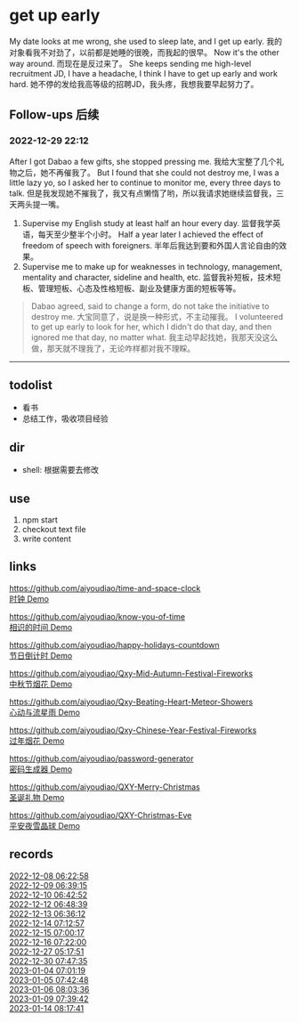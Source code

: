 # get up early
My date looks at me wrong, she used to sleep late, and I get up early. 我的对象看我不对劲了，以前都是她睡的很晚，而我起的很早。 Now it's the other way around.  而现在是反过来了。 She keeps sending me high-level recruitment JD, I have a headache, I think I have to get up early and work hard. 她不停的发给我高等级的招聘JD，我头疼，我想我要早起努力了。

## Follow-ups 后续

### 2022-12-29 22:12

After I got Dabao a few gifts, she stopped pressing me. 我给大宝整了几个礼物之后，她不再催我了。 But I found that she could not destroy me, I was a little lazy yo, so I asked her to continue to monitor me, every three days to talk.
 但是我发现她不摧我了，我又有点懒惰了哟，所以我请求她继续监督我，三天两头提一嘴。
1. Supervise my English study at least half an hour every day. 监督我学英语，每天至少整半个小时。 Half a year later I achieved the effect of freedom of speech with foreigners. 半年后我达到要和外国人言论自由的效果。
2. Supervise me to make up for weaknesses in technology, management, mentality and character, sideline and health, etc. 监督我补短板，技术短板、管理短板、心态及性格短板、副业及健康方面的短板等等。

> Dabao agreed, said to change a form, do not take the initiative to destroy me. 大宝同意了，说是换一种形式，不主动摧我。 I volunteered to get up early to look for her, which I didn't do that day, and then ignored me that day, no matter what. 我主动早起找她，我那天没这么做，那天就不理我了，无论咋样都对我不理睬。

---

## todolist

- 看书
- 总结工作，吸收项目经验

## dir

- shell: 根据需要去修改


## use

1. npm start
2. checkout text file
3. write content

## links

https://github.com/aiyoudiao/time-and-space-clock  
[时钟 Demo](https://aiyoudiao.github.io/time-and-space-clock/)   

https://github.com/aiyoudiao/know-you-of-time  
[相识的时间 Demo](https://aiyoudiao.github.io/know-you-of-time/)  

https://github.com/aiyoudiao/happy-holidays-countdown  
[节日倒计时 Demo](https://aiyoudiao.github.io/happy-holidays-countdown/)   

https://github.com/aiyoudiao/Qxy-Mid-Autumn-Festival-Fireworks  
[中秋节烟花 Demo](https://aiyoudiao.github.io/Qxy-Mid-Autumn-Festival-Fireworks/)

https://github.com/aiyoudiao/Qxy-Beating-Heart-Meteor-Showers  
[心动与流星雨 Demo](https://aiyoudiao.github.io/Qxy-Beating-Heart-Meteor-Showers/)

https://github.com/aiyoudiao/Qxy-Chinese-Year-Festival-Fireworks  
[过年烟花 Demo](https://aiyoudiao.github.io/Qxy-Chinese-Year-Festival-Fireworks/)

https://github.com/aiyoudiao/password-generator  
[密码生成器 Demo](https://aiyoudiao.github.io/password-generator)  

https://github.com/aiyoudiao/QXY-Merry-Christmas  
[圣诞礼物 Demo](https://aiyoudiao.github.io/QXY-Merry-Christmas/#xq#music#transparent#my-love)  

https://github.com/aiyoudiao/QXY-Christmas-Eve  
[平安夜雪晶球 Demo](https://aiyoudiao.github.io/QXY-Christmas-Eve)  

## records

[2022-12-08 06:22:58](./2022/12/20221208-062258.md)  
[2022-12-09 06:39:15](./2022/12/20221209-063915.md)  
[2022-12-10 06:42:52](./2022/12/20221210-064252.md)  
[2022-12-12 06:48:39](./2022/12/20221212-064839.md)  
[2022-12-13 06:36:12](./2022/12/20221213-063612.md)  
[2022-12-14 07:12:57](./2022/12/20221214-071257.md)  
[2022-12-15 07:00:17](./2022/12/20221215-070017.md)  
[2022-12-16 07:22:00](./2022/12/20221216-072200.md)  
[2022-12-27 05:17:51](./2022/12/20221227-051751.md)  
[2022-12-30 07:47:35](./2022/12/20221230-074735.md)  
[2023-01-04 07:01:19](./2023/01/20230104-070119.md)  
[2023-01-05 07:42:48](./2023/01/20230105-074248.md)  
[2023-01-06 08:03:36](./2023/01/20230106-080336.md)  
[2023-01-09 07:39:42](./2023/01/20230109-073942.md)  
[2023-01-14 08:17:41](./2023/01/20230114-081741.md)  
